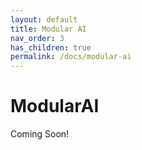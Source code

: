 ```yaml
---
layout: default
title: Modular AI
nav_order: 3
has_children: true
permalink: /docs/modular-ai
---
```


# ModularAI

Coming Soon!
